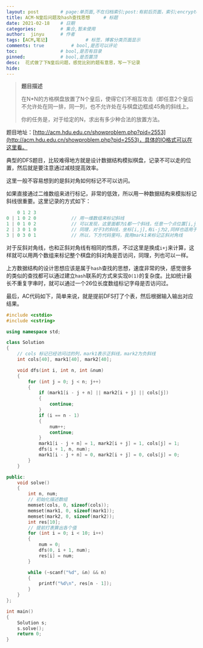 ```yaml
---
layout: post        # page:单页面,不在归档索引;post:有前后页面，索引;encrypted:放protected文件夹中的加密文档
title: ACM-N皇后问题及hash查找思想     # 标题
date: 2021-02-18    # 日期
categories:         # 集合,暂未使用
author:  jinyu      # 作者
tags: [ACM,笔记]              # 标签，博客分类页面显示
comments: true          # bool,是否可以评论
toc:                # bool,是否有目录
pinned:             # bool,是否置顶
desc:  花式做了下N皇后问题，感觉比别的题有意思，写一下记录
hide: 
---
```


> **题目描述**
>
> 在N*N的方格棋盘放置了N个皇后，使得它们不相互攻击（即任意2个皇后不允许处在同一排，同一列，也不允许处在与棋盘边框成45角的斜线上。
>
> 你的任务是，对于给定的N，求出有多少种合法的放置方法。

<!-- more -->

题目地址：[http://acm.hdu.edu.cn/showproblem.php?pid=2553](http://acm.hdu.edu.cn/showproblem.php?pid=2553)，具体的IO格式可以在这里看。

典型的DFS题目，比较难得地方就是设计数据结构模拟棋盘，记录不可以走的位置，然后就是要注意通过减枝提高效率。

这里一般不容易想到的是斜对角如何标记不可以访问。

如果直接通过二维数组来进行标记，非常的低效，所以用一种数据结构来模拟标记斜线很重要。这里记录的方式如下：

```c++
    0 1 2 3
0 | 1 0 2 0 			// 用一维数组来标记斜线
1 | 0 1 0 2 			// 可以发现，这里面都为1都一个斜线，任意一个点位置[i,j],i-j为0
2 | 3 0 1 0 			// 同理，对于3的斜线，坐标[i,j],有i-j为2,同样也适用于2的斜线
3 | 0 3 0 1 			// 所以，下方代码里吗，我用mark1来标记正斜对角线
```

对于反斜对角线，也和正斜对角线有相同的性质，不过这里是换成`i+j`来计算，这样就可以用两个数组来标记整个棋盘的斜对角是否访问，同理，列也可以一样。

上方数据结构的设计思想应该是属于`hash`查找的思想，速度非常的快，感觉很多的类似的查找都可以通过建立`hash`联系的方式来实现`O(1)`的复杂度。比如统计最长不重复字串时，就可以通过一个26位长度数组标记字母是否访问过。

最后，AC代码如下，简单来说，就是提前DFS打了个表，然后根据输入输出对应结果。

```c++
#include <cstdio>
#include <cstring>

using namespace std;

class Solution
{
    // cols 标记已经访问过的列，mark1表示正斜线，mark2为负斜线
    int cols[40], mark1[40], mark2[40];

    void dfs(int i, int n, int &num)
    {
        for (int j = 0; j < n; j++)
        {
            if (mark1[i - j + n] || mark2[i + j] || cols[j])
            {
                continue;
            }
            if (i == n - 1)
            {
                num++;
                continue;
            }
            mark1[i - j + n] = 1, mark2[i + j] = 1, cols[j] = 1;
            dfs(i + 1, n, num);
            mark1[i - j + n] = 0, mark2[i + j] = 0, cols[j] = 0;
        }
    }

public:
    void solve()
    {
        int n, num;
        // 初始化描述数组
        memset(cols, 0, sizeof(cols));
        memset(mark1, 0, sizeof(mark1));
        memset(mark2, 0, sizeof(mark2));
        int res[10];
      	// 提前打表算出各个值
        for (int i = 0; i < 10; i++)
        {
            num = 0;
            dfs(0, i + 1, num);
            res[i] = num;
        }

        while (~scanf("%d", &n) && n)
        {
            printf("%d\n", res[n - 1]);
        }
    }
};

int main()
{
    Solution s;
    s.solve();
    return 0;
}
```

